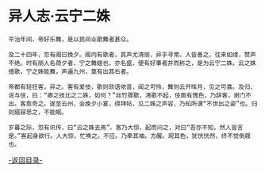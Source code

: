 ﻿# 异人志·云宁二姝

    平治年间，帝好乐舞，是以民间业歌舞者甚众。
 	
    及二十四年，忽有阁曰挽夕。阁内有歌者，其声尤清丽，异乎寻常。人皆善之，往来如缕，赞声不绝。时有丽人名荷夕者，宁之舞姬也，亦名盛，便有好事者并而称之，是为云宁二姝。云之姝擅歌，宁之姝能舞，声遍九州，莫有出其右者。 	

    帝都有轻狂客，异之。客有爱伎，歌则软语侬音，闻之可怜，舞则云开晖月，见之可喜。及归，说与伎，曰：“卿之技比之二姝，如何？”丝竹骤歇，清歌不起，伎面有愧色，乃辞客，谢门不出。客愈奇之。遂至云州，会挽夕小宴，得拜帖，见二姝之声容，乃知所谓“不世出之姿”也。归则寤寐思之，不能眠。 	

    岁暮之际，忽有讯传，曰“云之姝去焉”。客乃大惊，起而问之，对曰“吾亦不知，然人皆言是。”客起身欲行。人大惊，忙唤之。不应。乃牵其袖。方醒。观其色，犹恍恍然，终不觉倒屐也。 	


[-返回目录-](../README.md)